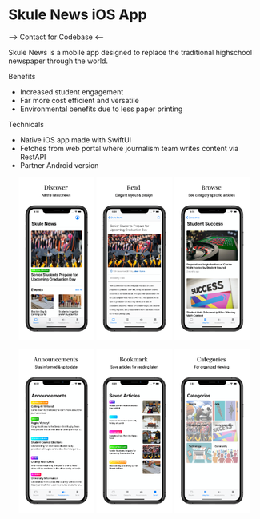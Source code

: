 # Skule News iOS App
--> Contact for Codebase <--

Skule News is a mobile app designed to replace the traditional highschool newspaper through the world.

Benefits
  - Increased student engagement
  - Far more cost efficient and versatile
  - Environmental benefits due to less paper printing
 
 Technicals
 - Native iOS app made with SwiftUI
 - Fetches from web portal where journalism team writes content via RestAPI
 - Partner Android version

<p align="center">
  <img src="https://github.com/ariantaherzadeh/Skule-News-iOS-App/blob/main/Screenshots/iPhone%20Xs%20Max%201.png" width="30%">
  <img src="https://github.com/ariantaherzadeh/Skule-News-iOS-App/blob/main/Screenshots/iPhone%20Xs%20Max%202.png" width="30%">
  <img src="https://github.com/ariantaherzadeh/Skule-News-iOS-App/blob/main/Screenshots/iPhone%20Xs%20Max%203.png" width="30%">
</p>

<p align="center">
  <img src="https://github.com/ariantaherzadeh/Skule-News-iOS-App/blob/main/Screenshots/iPhone%20Xs%20Max%204.png" width="30%">
  <img src="https://github.com/ariantaherzadeh/Skule-News-iOS-App/blob/main/Screenshots/iPhone%20Xs%20Max%205.png" width="30%">
  <img src="https://github.com/ariantaherzadeh/Skule-News-iOS-App/blob/main/Screenshots/iPhone%20Xs%20Max%206.png" width="30%">
</p>
